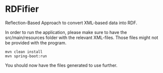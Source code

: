 # RDFifier

Reflection-Based Approach to convert XML-based data into RDF.

In order to run the application, please make sure to have the src/main/resources folder with the relevant XML-files.
Those files might not be provided with the program.

```
mvn clean install
mvn spring-boot:run
```

You should now have the files generated to use further.
